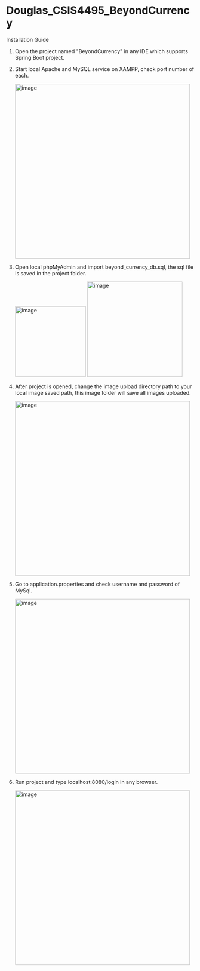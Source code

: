 # Douglas_CSIS4495_BeyondCurrency

Installation Guide
1. Open the project named "BeyondCurrency" in any IDE which supports Spring Boot project.
2. Start local Apache and MySQL service on XAMPP, check port number of each.

    <img width="468" alt="image" src="https://github.com/Ryan19900529/Douglas_CSIS4495_BeyondCurrency/assets/96611678/e360443f-7d76-48f9-9859-01781eccd2a7">

3. Open local phpMyAdmin and import beyond_currency_db.sql, the sql file is saved in the project folder.

    <img width="189" alt="image" src="https://github.com/Ryan19900529/Douglas_CSIS4495_BeyondCurrency/assets/96611678/c63eb828-5e54-41ae-8ec1-a0bb77292b84">
    <img width="255" alt="image" src="https://github.com/Ryan19900529/Douglas_CSIS4495_BeyondCurrency/assets/96611678/dfba1140-4a7e-4ddf-9dde-09dc96719670">

4. After project is opened, change the image upload directory path to your local image saved path, this image folder will save all images uploaded.
   
   <img width="468" alt="image" src="https://github.com/Ryan19900529/Douglas_CSIS4495_BeyondCurrency/assets/96611678/d703ba43-68cb-4f5e-8dbc-966aba967f0f">
5. Go to application.properties and check username and password of MySql.

   <img width="468" alt="image" src="https://github.com/Ryan19900529/Douglas_CSIS4495_BeyondCurrency/assets/96611678/3cf98956-320f-4325-a746-5ccf232f1a69">

7. Run project and type localhost:8080/login in any browser.

   <img width="468" alt="image" src="https://github.com/Ryan19900529/Douglas_CSIS4495_BeyondCurrency/assets/96611678/689973fa-2d5e-45b7-a3b6-5d3b1f662938">

